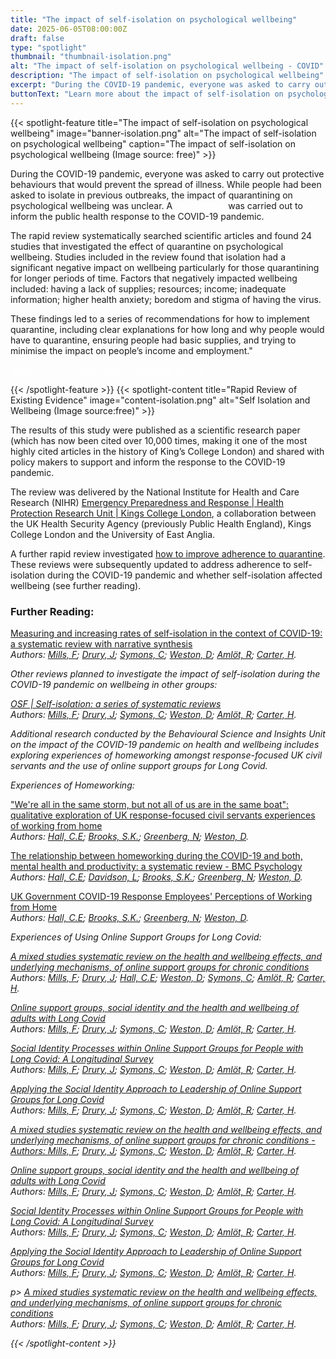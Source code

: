 ```yaml
---
title: "The impact of self-isolation on psychological wellbeing"
date: 2025-06-05T08:00:00Z
draft: false
type: "spotlight"
thumbnail: "thumbnail-isolation.png"
alt: "The impact of self-isolation on psychological wellbeing - COVID"
description: "The impact of self-isolation on psychological wellbeing"
excerpt: "During the COVID-19 pandemic, everyone was asked to carry out protective behaviours that would prevent the spread of illness. While people had been asked to isolate in previous outbreaks, the impact of quarantining on psychological wellbeing was unclear."
buttonText: "Learn more about the impact of self-isolation on psychological wellbeing"
---
```

{{< spotlight-feature title="The impact of self-isolation on psychological wellbeing" image="banner-isolation.png" alt="The impact of self-isolation on psychological wellbeing" caption="The impact of self-isolation on psychological wellbeing (Image source: free)" >}}
<p>During the COVID-19 pandemic, everyone was asked to carry out protective behaviours that would prevent the spread of illness.  While people had been asked to isolate in previous outbreaks, the impact of quarantining on psychological wellbeing was unclear.  A <a style="color:white;" href="https://www.thelancet.com/journals/lancet/article/PIIS0140-6736(20)30460-8/fulltext#:~:text=Most%20reviewed%20studies%20reported%20negative,%2C%20financial%20loss%2C%20and%20stigma" target="_blank">rapid review</a> was carried out to inform the public health response to the COVID-19 pandemic.</p>
<p>The rapid review systematically searched scientific articles and found 24 studies that investigated the effect of quarantine on psychological wellbeing.  Studies included in the review found that isolation had a significant negative impact on wellbeing particularly for those quarantining for longer periods of time.  Factors that negatively impacted wellbeing included:  having a lack of supplies; resources; income; inadequate information; higher health anxiety; boredom and stigma of having the virus.</p>
<p>These findings led to a series of recommendations for how to implement quarantine, including  clear explanations for how long and why people would have to quarantine, ensuring people had basic supplies, and  trying to minimise the impact on people’s income and employment."</p>
<p><a style="color:white;" href="https://researchportal.ukhsa.gov.uk/en/persons/louise-smith-2/publications/" target="_blank">Author: Louise Smith; UKHSA Research Profile</a></p>
{{< /spotlight-feature >}}
{{< spotlight-content title="Rapid Review of Existing Evidence" image="content-isolation.png" alt="Self Isolation and Wellbeing (Image source:free)" >}}
<p>The results of this study were published as a scientific research paper (which has now been cited over 10,000 times, making it one of the most highly cited articles in the history of King’s College London) and shared with policy makers to support and inform the response to the COVID-19 pandemic.</p>

<p>The review was delivered by the National Institute for Health and Care Research (NIHR) <a href="https://epr.hpru.nihr.ac.uk/" target="_blank">Emergency Preparedness and Response | Health Protection Research Unit | Kings College London</a>, a collaboration between the UK Health Security Agency (previously Public Health England), Kings College London and the University of East Anglia.</p>  

<p>A further rapid review investigated <a href="https://pubmed.ncbi.nlm.nih.gov/32334182/" target="_blank">how to improve adherence to quarantine</a>.
These reviews were subsequently updated to address adherence to self-isolation during the COVID-19 pandemic and whether self-isolation affected wellbeing (see further reading).</p>

<h3 class="red d-none d-lg-block">Further Reading:</h3>
<p>
  <a href="https://www.sciencedirect.com/science/article/pii/S0033350624002269" target="_blank">
    Measuring and increasing rates of self-isolation in the context of COVID-19: a systematic review with narrative synthesis
  </a>
  <br>
  <i>Authors:
    <a href="https://www.researchgate.net/profile/Felicity-Mills" target="_blank">Mills, F</a>;
    <a href="https://www.sussex.ac.uk/profiles/124634" target="_blank">Drury, J</a>;
    <a href="https://www.kcl.ac.uk/people/charlotte-symons" target="_blank">Symons, C</a>;
    <a href="https://www.kcl.ac.uk/people/dale-weston" target="_blank">Weston, D</a>;
    <a href="https://www.gov.uk/government/people/matthew-amlot" target="_blank">Amlöt, R</a>;
    <a href="https://www.kcl.ac.uk/people/helen-carter" target="_blank">Carter, H</a>.
  </i>
</p>
<p><i>Other reviews planned to investigate the impact of self-isolation during the COVID-19 pandemic on wellbeing in other groups:</p>
<p>
  <a href="https://osf.io/24rz3/" target="_blank">
    OSF | Self-isolation: a series of systematic reviews
  </a>
  <br>
  <i>Authors:
    <a href="https://www.researchgate.net/profile/Felicity-Mills" target="_blank">Mills, F</a>;
    <a href="https://www.sussex.ac.uk/profiles/124634" target="_blank">Drury, J</a>;
    <a href="https://www.kcl.ac.uk/people/charlotte-symons" target="_blank">Symons, C</a>;
    <a href="https://www.kcl.ac.uk/people/dale-weston" target="_blank">Weston, D</a>;
    <a href="https://www.gov.uk/government/people/matthew-amlot" target="_blank">Amlöt, R</a>;
    <a href="https://www.kcl.ac.uk/people/helen-carter" target="_blank">Carter, H</a>.
  </i>
</p>
<p>Additional research conducted by the Behavioural Science and Insights Unit on the impact of the COVID-19 pandemic on health and wellbeing includes exploring experiences of homeworking amongst response-focused UK civil servants and the use of online support groups for Long Covid.</i></p>
<p><i>Experiences of Homeworking:</i></p>
<p>
  <a href="https://link.springer.com/article/10.1186/s12889-025-21385-4" target="_blank">
    "We're all in the same storm, but not all of us are in the same boat": qualitative exploration of UK response-focused civil servants experiences of working from home
  </a>
  <br>
  <i>Authors:
    <a href="https://www.kcl.ac.uk/people/christine-hall" target="_blank">Hall, C.E</a>;
    <a href="https://www.kcl.ac.uk/people/samuel-brooks" target="_blank">Brooks, S.K.</a>;
    <a href="https://www.kcl.ac.uk/people/neil-greenberg" target="_blank">Greenberg, N</a>;
    <a href="https://www.kcl.ac.uk/people/dale-weston" target="_blank">Weston, D</a>.
  </i>
</p>
<p>
  <a href="https://link.springer.com/article/10.1186/s40359-023-01221-3" target="_blank">
    The relationship between homeworking during the COVID-19 and both, mental health and productivity: a systematic review - BMC Psychology
  </a>
  <br>
  <i>Authors:
    <a href="https://www.kcl.ac.uk/people/christine-hall" target="_blank">Hall, C.E</a>;
    <a href="https://www.kcl.ac.uk/people/louise-davidson" target="_blank">Davidson, L</a>;
    <a href="https://www.kcl.ac.uk/people/samuel-brooks" target="_blank">Brooks, S.K.</a>;
    <a href="https://www.kcl.ac.uk/people/neil-greenberg" target="_blank">Greenberg, N</a>;
    <a href="https://www.kcl.ac.uk/people/dale-weston" target="_blank">Weston, D</a>.
  </i>
</p>
<p>
  <a href="https://journals.lww.com/joem/fulltext/2024/12000/uk_government_covid_19_response_employees_.25.aspx" target="_blank">
    UK Government COVID-19 Response Employees' Perceptions of Working from Home
  </a>
  <br>
  <i>Authors:
    <a href="https://www.kcl.ac.uk/people/christine-hall" target="_blank">Hall, C.E</a>;
    <a href="https://www.kcl.ac.uk/people/samuel-brooks" target="_blank">Brooks, S.K.</a>;
    <a href="https://www.kcl.ac.uk/people/neil-greenberg" target="_blank">Greenberg, N</a>;
    <a href="https://www.kcl.ac.uk/people/dale-weston" target="_blank">Weston, D</a>.
  </i>
</p>
<p><i>Experiences of Using Online Support Groups for Long Covid:<i></p>
<p>
  <a href="https://www.nature.com/articles/s44271-025-00217-6" target="_blank">
    A mixed studies systematic review on the health and wellbeing effects, and underlying mechanisms, of online support groups for chronic conditions
  </a>
  <br>
  <i>Authors:
    <a href="https://www.researchgate.net/profile/Felicity-Mills" target="_blank">Mills, F</a>;
    <a href="https://www.sussex.ac.uk/profiles/124634" target="_blank">Drury, J</a>;
    <a href="https://www.kcl.ac.uk/people/christine-hall" target="_blank">Hall, C.E</a>;
    <a href="https://www.kcl.ac.uk/people/dale-weston" target="_blank">Weston, D</a>;
    <a href="https://www.kcl.ac.uk/people/charlotte-symons" target="_blank">Symons, C</a>;
    <a href="https://www.gov.uk/government/people/matthew-amlot" target="_blank">Amlöt, R</a>;
    <a href="https://www.kcl.ac.uk/people/helen-carter" target="_blank">Carter, H</a>.
  </i>
</p>
<p>
  <a href="https://onlinelibrary.wiley.com/doi/full/10.1002/casp.2849" target="_blank">
    Online support groups, social identity and the health and wellbeing of adults with Long Covid
  </a>
  <br>
  <i>Authors:
    <a href="https://www.researchgate.net/profile/Felicity-Mills" target="_blank">Mills, F</a>;
    <a href="https://www.sussex.ac.uk/profiles/124634" target="_blank">Drury, J</a>;
    <a href="https://www.kcl.ac.uk/people/charlotte-symons" target="_blank">Symons, C</a>;
    <a href="https://www.kcl.ac.uk/people/dale-weston" target="_blank">Weston, D</a>;
    <a href="https://www.gov.uk/government/people/matthew-amlot" target="_blank">Amlöt, R</a>;
    <a href="https://www.kcl.ac.uk/people/helen-carter" target="_blank">Carter, H</a>.
  </i>
</p>
<p>
  <a href="https://www.qeios.com/read/BYF1FU" target="_blank">
    Social Identity Processes within Online Support Groups for People with Long Covid: A Longitudinal Survey
  </a>
  <br>
  <i>Authors:
    <a href="https://www.researchgate.net/profile/Felicity-Mills" target="_blank">Mills, F</a>;
    <a href="https://www.sussex.ac.uk/profiles/124634" target="_blank">Drury, J</a>;
    <a href="https://www.kcl.ac.uk/people/charlotte-symons" target="_blank">Symons, C</a>;
    <a href="https://www.kcl.ac.uk/people/dale-weston" target="_blank">Weston, D</a>;
    <a href="https://www.gov.uk/government/people/matthew-amlot" target="_blank">Amlöt, R</a>;
    <a href="https://www.kcl.ac.uk/people/helen-carter" target="_blank">Carter, H</a>.
  </i>
</p>
<p>
  <a href="https://osf.io/preprints/psyarxiv/pz5hn_v1" target="_blank">
    Applying the Social Identity Approach to Leadership of Online Support Groups for Long Covid
  </a>
  <br>
  <i>Authors:
    <a href="https://www.researchgate.net/profile/Felicity-Mills" target="_blank">Mills, F</a>;
    <a href="https://www.sussex.ac.uk/profiles/124634" target="_blank">Drury, J</a>;
    <a href="https://www.kcl.ac.uk/people/charlotte-symons" target="_blank">Symons, C</a>;
    <a href="https://www.kcl.ac.uk/people/dale-weston" target="_blank">Weston, D</a>;
    <a href="https://www.gov.uk/government/people/matthew-amlot" target="_blank">Amlöt, R</a>;
    <a href="https://www.kcl.ac.uk/people/helen-carter" target="_blank">Carter, H</a>.
  </i>
</p>
<p>
  <a href="https://www.nature.com/articles/s44271-025-00217-6" target="_blank">
    A mixed studies systematic review on the health and wellbeing effects, and underlying mechanisms, of online support groups for chronic conditions
    <i>-Authors: 
      <a href="https://www.researchgate.net/profile/Felicity-Mills" target="_blank">Mills, F</a>; 
      <a href="https://www.sussex.ac.uk/profiles/124634" target="_blank">Drury, J</a>; 
      <a href="https://www.kcl.ac.uk/people/charlotte-symons" target="_blank">Symons, C</a>; 
      <a href="https://www.kcl.ac.uk/people/dale-weston" target="_blank">Weston, D</a>; 
      <a href="https://www.gov.uk/government/people/matthew-amlot" target="_blank">Amlöt, R</a>; 
      <a href="https://www.kcl.ac.uk/people/helen-carter" target="_blank">Carter, H</a>.
    </i>
  </a>
</p>
<p>
  <a href="https://onlinelibrary.wiley.com/doi/full/10.1002/casp.2849" target="_blank">
    Online support groups, social identity and the health and wellbeing of adults with Long Covid
  </a>
  <br>
  <i>Authors:
    <a href="https://www.researchgate.net/profile/Felicity-Mills" target="_blank">Mills, F</a>;
    <a href="https://www.sussex.ac.uk/profiles/124634" target="_blank">Drury, J</a>;
    <a href="https://www.kcl.ac.uk/people/charlotte-symons" target="_blank">Symons, C</a>;
    <a href="https://www.kcl.ac.uk/people/dale-weston" target="_blank">Weston, D</a>;
    <a href="https://www.gov.uk/government/people/matthew-amlot" target="_blank">Amlöt, R</a>;
    <a href="https://www.kcl.ac.uk/people/helen-carter" target="_blank">Carter, H</a>.
  </i>
</p>
<p>
  <a href="https://www.qeios.com/read/BYF1FU" target="_blank">
    Social Identity Processes within Online Support Groups for People with Long Covid: A Longitudinal Survey
  </a>
  <br>
  <i>Authors:
    <a href="https://www.researchgate.net/profile/Felicity-Mills" target="_blank">Mills, F</a>;
    <a href="https://www.sussex.ac.uk/profiles/124634" target="_blank">Drury, J</a>;
    <a href="https://www.kcl.ac.uk/people/charlotte-symons" target="_blank">Symons, C</a>;
    <a href="https://www.kcl.ac.uk/people/dale-weston" target="_blank">Weston, D</a>;
    <a href="https://www.gov.uk/government/people/matthew-amlot" target="_blank">Amlöt, R</a>;
    <a href="https://www.kcl.ac.uk/people/helen-carter" target="_blank">Carter, H</a>.
  </i>
</p>
<p>
  <a href="https://osf.io/preprints/psyarxiv/pz5hn_v1" target="_blank">
    Applying the Social Identity Approach to Leadership of Online Support Groups for Long Covid
  </a>
  <br>
  <i>Authors:
    <a href="https://www.researchgate.net/profile/Felicity-Mills" target="_blank">Mills, F</a>;
    <a href="https://www.sussex.ac.uk/profiles/124634" target="_blank">Drury, J</a>;
    <a href="https://www.kcl.ac.uk/people/charlotte-symons" target="_blank">Symons, C</a>;
    <a href="https://www.kcl.ac.uk/people/dale-weston" target="_blank">Weston, D</a>;
    <a href="https://www.gov.uk/government/people/matthew-amlot" target="_blank">Amlöt, R</a>;
    <a href="https://www.kcl.ac.uk/people/helen-carter" target="_blank">Carter, H</a>.
  </i>
</p>
p>
  <a href="https://www.nature.com/articles/s44271-025-00217-6" target="_blank">
    A mixed studies systematic review on the health and wellbeing effects, and underlying mechanisms, of online support groups for chronic conditions
  </a>
  <br>
  <i>Authors:
    <a href="https://www.researchgate.net/profile/Felicity-Mills" target="_blank">Mills, F</a>;
    <a href="https://www.sussex.ac.uk/profiles/124634" target="_blank">Drury, J</a>;
    <a href="https://www.kcl.ac.uk/people/charlotte-symons" target="_blank">Symons, C</a>;
    <a href="https://www.kcl.ac.uk/people/dale-weston" target="_blank">Weston, D</a>;
    <a href="https://www.gov.uk/government/people/matthew-amlot" target="_blank">Amlöt, R</a>;
    <a href="https://www.kcl.ac.uk/people/helen-carter" target="_blank">Carter, H</a>.
  </i>
</p>
{{< /spotlight-content >}}

